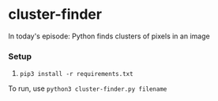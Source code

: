 # cluster-finder
In today's episode: Python finds clusters of pixels in an image

### Setup

1. `pip3 install -r requirements.txt`

To run, use `python3 cluster-finder.py filename`
